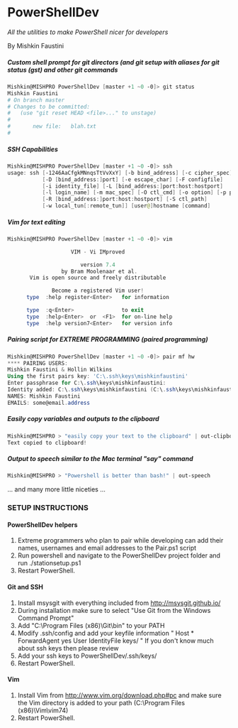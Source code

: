 # PowerShellDev
*All the utilities to make PowerShell nicer for developers*

By Mishkin Faustini

##### Custom shell prompt for git directors (and git setup with aliases for git status (gst) and other git commands
```powershell
Mishkin@MISHPRO PowerShellDev [master +1 ~0 -0]> git status
Mishkin Faustini
# On branch master
# Changes to be committed:
#   (use "git reset HEAD <file>..." to unstage)
#
#       new file:   blah.txt
#
```
##### SSH Capabilities
```powershell
Mishkin@MISHPRO PowerShellDev [master +1 ~0 -0]> ssh
usage: ssh [-1246AaCfgkMNnqsTtVvXxY] [-b bind_address] [-c cipher_spec]
           [-D [bind_address:]port] [-e escape_char] [-F configfile]
           [-i identity_file] [-L [bind_address:]port:host:hostport]
           [-l login_name] [-m mac_spec] [-O ctl_cmd] [-o option] [-p port]
           [-R [bind_address:]port:host:hostport] [-S ctl_path]
           [-w local_tun[:remote_tun]] [user@]hostname [command]
```
##### Vim for text editing
```powershell
Mishkin@MISHPRO PowerShellDev [master +1 ~0 -0]> vim

                    VIM - Vi IMproved

                       version 7.4
                 by Bram Moolenaar et al.
       Vim is open source and freely distributable

              Become a registered Vim user!
      type  :help register<Enter>   for information

      type  :q<Enter>               to exit
      type  :help<Enter>  or  <F1>  for on-line help
      type  :help version7<Enter>   for version info
```

##### Pairing script for EXTREME PROGRAMMING (paired programming)
```powershell
Mishkin@MISHPRO PowerShellDev [master +1 ~0 -0]> pair mf hw
**** PAIRING USERS:
Mishkin Faustini & Hollin Wilkins
Using the first pairs key: 'C:\.ssh\keys\mishkinfaustini'
Enter passphrase for C:\.ssh\keys\mishkinfaustini:
Identity added: C:\.ssh\keys\mishkinfaustini (C:\.ssh\keys\mishkinfaustini)
NAMES: Mishkin Faustini
EMAILS: some@email.address
```

##### Easily copy variables and outputs to the clipboard
```powershell
Mishkin@MISHPRO > "easily copy your text to the clipboard" | out-clipboard
Text copied to clipboard!
```

##### Output to speech similar to the Mac terminal "say" command
```powershell
Mishkin@MISHPRO > "Powershell is better than bash!" | out-speech
```

... and many more little niceties ...

### SETUP INSTRUCTIONS
#### PowerShellDev helpers
1. Extreme programmers who plan to pair while developing can add their names, usernames and email addresses to the Pair.ps1 script
2. Run powershell and navigate to the PowerShellDev project folder and run ./stationsetup.ps1
3. Restart PowerShell.

#### Git and SSH
1. Install msysgit with everything included from http://msysgit.github.io/
2. During installation make sure to select "Use Git from the Windows Command Prompt"
3. Add "C:\Program Files (x86)\Git\bin" to your PATH
4. Modify .ssh/config and add your keyfile information
    "
	Host *
	    ForwardAgent yes
	    User <username>
	    IdentityFile keys/<yourkeyfile>
    "
    If you don't know much about ssh keys then please review
5. Add your ssh keys to PowerShellDev/.ssh/keys/
6. Restart PowerShell.

#### Vim
1. Install Vim from http://www.vim.org/download.php#pc and make sure the Vim directory is added to your path (C:\Program Files (x86)\Vim\vim74)
2. Restart PowerShell.
